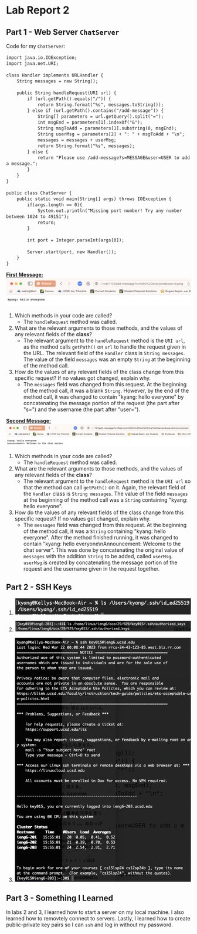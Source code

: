 # Lab Report 2
## Part 1 - Web Server `ChatServer`
Code for my `ChatServer`: 
```
import java.io.IOException;
import java.net.URI;

class Handler implements URLHandler {
    String messages = new String();

    public String handleRequest(URI url) {
        if (url.getPath().equals("/")) {
            return String.format("%s", messages.toString());
        } else if (url.getPath().contains("/add-message")) {
            String[] parameters = url.getQuery().split("=");
            int msgEnd = parameters[1].indexOf("&");
            String msgToAdd = parameters[1].substring(0, msgEnd);
            String userMsg = parameters[2] + ": " + msgToAdd + "\n";
            messages = messages + userMsg;
            return String.format("%s", messages);
        } else {
            return "Please use /add-message?s=MESSAGE&user=USER to add a message.";
        }
    }
}

public class ChatServer {
    public static void main(String[] args) throws IOException {
        if(args.length == 0){
            System.out.println("Missing port number! Try any number between 1024 to 49151");
            return;
        }

        int port = Integer.parseInt(args[0]);

        Server.start(port, new Handler());
    }
}
```
<ins>**First Message:**</ins>
![First message sent on ChatServer](lab2Images/chatServerImage1.png) 
1. Which methods in your code are called?
    * The `handleRequest` method was called. 
2. What are the relevant arguments to those methods, and the values of any relevant fields of the **class**?
    * The relevant argument to the `handleRequest` method is the `URI url`, as the method calls `getPath()` on `url` to handle the request given in the URL. The relevant field of the `Handler` class is `String messages`. The value of the field `messages` was an empty `String` at the beginning of the method call.
3. How do the values of any relevant fields of the class change from this specific request? If no values got changed, explain why.
    * The `messages` field was changed from this request. At the beginning of the method call, it was a blank `String`. However, by the end of the method call, it was changed to contain "kyang: hello everyone" by concatenating the message portion of the request (the part after "s=") and the username (the part after "user="). 

<ins>**Second Message:**</ins>
![Second message sent on ChatServer](lab2Images/chatServerImage2.png)
1. Which methods in your code are called?
    * The `handleRequest` method was called. 
2. What are the relevant arguments to those methods, and the values of any relevant fields of the **class**?
    * The relevant argument to the `handleRequest` method is the `URI url` so that the method can call `getPath()` on it. Again, the relevant field of the `Handler` class is `String messages`. The value of the field `messages` at the beginning of the method call was a `String` containing "kyang: hello everyone". 
3. How do the values of any relevant fields of the class change from this specific request? If no values got changed, explain why.
    * The `messages` field was changed from this request. At the beginning of the method call, it was a `String` containing "kyang: hello everyone". After the method finished running, it was changed to contain "kyang: hello everyone\nAnnouncement: Welcome to the chat server". This was done by concatenating the original value of `messages` with the addition `String` to be added, called `userMsg`. `userMsg` is created by concatenating the message portion of the request and the username given in the request together. 

## Part 2 - SSH Keys
1.
    ![Abs. Path for Public Key](lab2Images/lsPrivateKey.png)
  
2.
    ![Abs. Path for Private Key](lab2Images/lsPublicKey.png)
  
3.
    ![Login for ieng6 without password](lab2Images/noPassword.png)

## Part 3 - Something I Learned
In labs 2 and 3, I learned how to start a server on my local machine. I also learned how to removtely connect to servers. Lastly, I learned how to create public-private key pairs so I can `ssh` and log in without my password.
